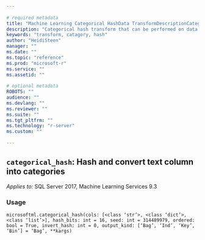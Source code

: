 ```yaml
--- 
 
# required metadata 
title: "Machine Learning Categorical HashData TransformDescriptionCategorical hash transform that can be performed on data before" 
description: "Categorical hash transform that can be performed on data before" 
keywords: "transform, catagory, hash" 
author: "HeidiSteen" 
manager: "" 
ms.date: "" 
ms.topic: "reference" 
ms.prod: "microsoft-r" 
ms.service: "" 
ms.assetid: "" 
 
# optional metadata 
ROBOTS: "" 
audience: "" 
ms.devlang: "" 
ms.reviewer: "" 
ms.suite: "" 
ms.tgt_pltfrm: "" 
ms.technology: "r-server" 
ms.custom: "" 
 
---
```


## ``categorical_hash``: Hash and convert text column into categories


*Applies to:* SQL Server 2017, Machine Learning Services 9.3


### Usage



```
microsoftml.categorical_hash(cols: [<class ‘str’>, <class ‘dict’>, <class ‘list’>], hash_bits: int = 16, seed: int = 314489979, ordered: bool = True, invert_hash: int = 0, output_kind: [‘Bag’, ‘Ind’, ‘Key’, ‘Bin’] = ‘Bag’, **kargs)
```


